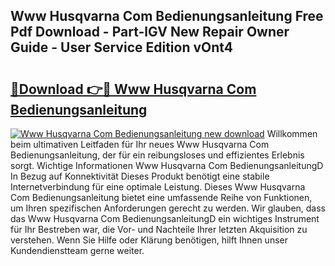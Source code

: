 ## Www Husqvarna Com Bedienungsanleitung Free Pdf Download - Part-lGV New Repair Owner Guide - User Service Edition vOnt4

# <h2><a href="http://df1w2w.blite.top/?on=Www+Husqvarna+Com+Bedienungsanleitung">🔗Download 👉🔴 Www Husqvarna Com Bedienungsanleitung</a></h2>

[![Www Husqvarna Com Bedienungsanleitung new download](https://i.imgur.com/lujVjoI.png)](http://df1w2w.blite.top/?on=Www+Husqvarna+Com+Bedienungsanleitung)
Willkommen beim ultimativen Leitfaden für Ihr neues Www Husqvarna Com Bedienungsanleitung, der für ein reibungsloses und effizientes Erlebnis sorgt. Wichtige Informationen Www Husqvarna Com BedienungsanleitungD In Bezug auf Konnektivität Dieses Produkt benötigt eine stabile Internetverbindung für eine optimale Leistung. Dieses Www Husqvarna Com Bedienungsanleitung bietet eine umfassende Reihe von Funktionen, um Ihren spezifischen Anforderungen gerecht zu werden. Wir glauben, dass das Www Husqvarna Com BedienungsanleitungD ein wichtiges Instrument für Ihr Bestreben war, die Vor- und Nachteile Ihrer letzten Akquisition zu verstehen. Wenn Sie Hilfe oder Klärung benötigen, hilft Ihnen unser Kundendienstteam gerne weiter.
